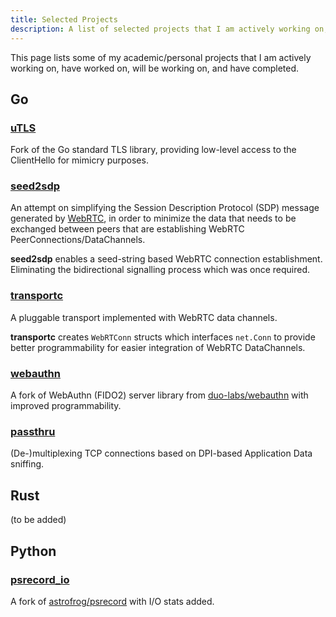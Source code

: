 ```yaml
---
title: Selected Projects
description: A list of selected projects that I am actively working on, have worked on, will be working on, and have completed.
---
```

This page lists some of my academic/personal projects that I am actively working on, have worked on, will be working on, and have completed. 

## Go

### [uTLS](https://github.com/refraction-networking/utls)
Fork of the Go standard TLS library, providing low-level access to the ClientHello for mimicry purposes.

### [seed2sdp](https://github.com/Gaukas/seed2sdp)
An attempt on simplifying the Session Description Protocol (SDP) message generated by [WebRTC](https://webrtc.org/), in order to minimize the data that needs to be exchanged between peers that are establishing WebRTC PeerConnections/DataChannels. 

**seed2sdp** enables a seed-string based WebRTC connection establishment. Eliminating the bidirectional signalling process which was once required.

### [transportc](https://github.com/Gaukas/transportc)
A pluggable transport implemented with WebRTC data channels. 

**transportc** creates `WebRTConn` structs which interfaces `net.Conn` to provide better programmability for easier integration of WebRTC DataChannels. 

### [webauthn](https://github.com/Gaukas/webauthn)
A fork of WebAuthn (FIDO2) server library from [duo-labs/webauthn](https://github.com/duo-labs/webauthn) with improved programmability.

### [passthru](https://github.com/gaukas/passthru)
(De-)multiplexing TCP connections based on DPI-based Application Data sniffing.

## Rust

(to be added)

## Python

### [psrecord_io](https://github.com/Gaukas/psrecord_io)
A fork of [astrofrog/psrecord](https://github.com/astrofrog/psrecord) with I/O stats added. 
